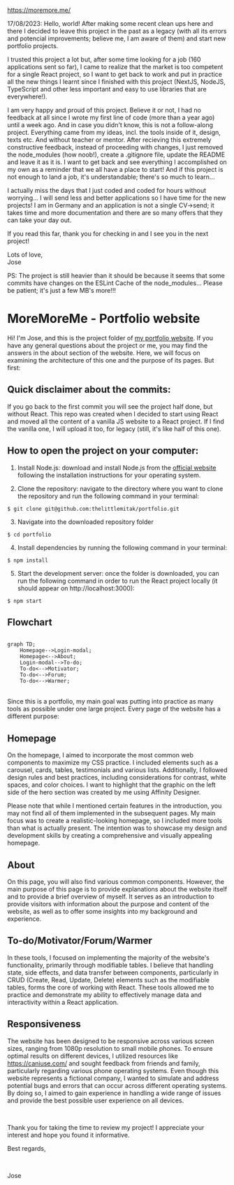 https://moremore.me/

17/08/2023: Hello, world! After making some recent clean ups here and there I decided to leave this project in the past as a legacy (with all its errors and potencial improvements; believe me, I am aware of them) and start new portfolio projects.
<br>

I trusted this project a lot but, after some time looking for a job (160 applications sent so far), I came to realize that the market is too competent for a single React project, so I want to get back to work and put in practice all the new things I learnt since I finished with this project (NextJS, NodeJS, TypeScript and other less important and easy to use libraries that are everywhere!).
<br>

I am very happy and proud of this project. Believe it or not, I had no feedback at all since I wrote my first line of code (more than a year ago) until a week ago. And in case you didn't know, this is not a follow-along project. Everything came from my ideas, incl. the tools inside of it, design, texts etc. And without teacher or mentor. After recieving this extremely constructive feedback, instead of proceeding with changes, I just removed the node_modules (how noob!), create a .gitignore file, update the README and leave it as it is. I want to get back and see everything I accomplished on my own as a reminder that we all have a place to start! And if this project is not enough to land a job, it's understandable; there's so much to learn...
<br>

I actually miss the days that I just coded and coded for hours without worrying... I will send less and better applications so I have time for the new projects! I am in Germany and an application is not a single CV->send; it takes time and more documentation and there are so many offers that they can take your day out.
<br>

If you read this far, thank you for checking in and I see you in the next project!
<br>

Lots of love,
<br>
Jose
<br>

PS: The project is still heavier than it should be because it seems that some commits have changes on the ESLint Cache of the node_modules... Please be patient; it's just a few MB's more!!!

# MoreMoreMe - Portfolio website

Hi! I'm Jose, and this is the project folder of [my portfolio website](https://moremore.me/). If you have any general questions about the project or me, you may find the answers in the about section of the website. Here, we will focus on examining the architecture of this one and the purpose of its pages. But first:

## Quick disclaimer about the commits:
If you go back to the first commit you will see the project half done, but without React. This repo was created when I decided to start using React and moved all the content of a vanilla JS website to a React project. If I find the vanilla one, I will upload it too, for legacy (still, it's like half of this one).

## How to open the project on your computer:

1. Install Node.js: download and install Node.js from the [official website](https://nodejs.org) following the installation instructions for your operating system.

2. Clone the repository: navigate to the directory where you want to clone the repository and run the following command in your terminal:

```
$ git clone git@github.com:thelittlemitak/portfolio.git
```

3. Navigate into the downloaded repository folder
```
$ cd portfolio
```

4. Install dependencies by running the following command in your terminal:

```
$ npm install
```

5. Start the development server: once the folder is downloaded, you can run the following command in order to run the React project locally (it should appear on http://localhost:3000):

```
$ npm start
```

## Flowchart

```mermaid

graph TD;
    Homepage-->Login-modal;
    Homepage<-->About;
    Login-modal-->To-do;
    To-do<-->Motivator;
    To-do<-->Forum;
    To-do<-->Warmer;
```

<br>
Since this is a portfolio, my main goal was putting into practice as many tools as possible under one large project. Every page of the website has a different purpose:

<br>

## Homepage

On the homepage, I aimed to incorporate the most common web components to maximize my CSS practice. I included elements such as a carousel, cards, tables, testimonials and various lists. Additionally, I followed design rules and best practices, including considerations for contrast, white spaces, and color choices. I want to highlight that the graphic on the left side of the hero section was created by me using Affinity Designer.

Please note that while I mentioned certain features in the introduction, you may not find all of them implemented in the subsequent pages. My main focus was to create a realistic-looking homepage, so I included more tools than what is actually present. The intention was to showcase my design and development skills by creating a comprehensive and visually appealing homepage.

## About

On this page, you will also find various common components. However, the main purpose of this page is to provide explanations about the website itself and to provide a brief overview of myself. It serves as an introduction to provide visitors with information about the purpose and content of the website, as well as to offer some insights into my background and experience.

## To-do/Motivator/Forum/Warmer

In these tools, I focused on implementing the majority of the website's functionality, primarily through modifiable tables. I believe that handling state, side effects, and data transfer between components, particularly in CRUD (Create, Read, Update, Delete) elements such as the modifiable tables, forms the core of working with React. These tools allowed me to practice and demonstrate my ability to effectively manage data and interactivity within a React application.

## Responsiveness

The website has been designed to be responsive across various screen sizes, ranging from 1080p resolution to small mobile phones. To ensure optimal results on different devices, I utilized resources like https://caniuse.com/ and sought feedback from friends and family, particularly regarding various phone operating systems. Even though this website represents a fictional company, I wanted to simulate and address potential bugs and errors that can occur across different operating systems. By doing so, I aimed to gain experience in handling a wide range of issues and provide the best possible user experience on all devices.

<br>

Thank you for taking the time to review my project!
I appreciate your interest and hope you found it informative.

Best regards,

<br>

Jose
